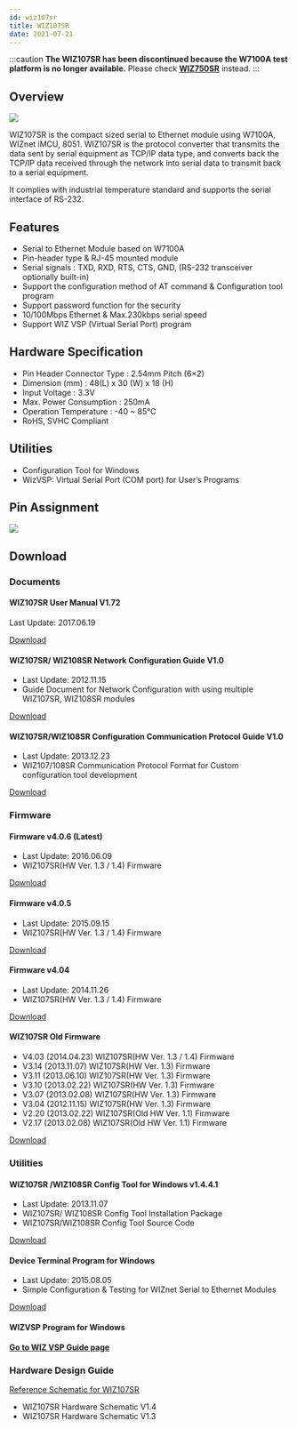 ```yaml
---
id: wiz107sr
title: WIZ107SR
date: 2021-07-21
---
```


:::caution
**The WIZ107SR has been discontinued because the W7100A test platform is no longer available.**
Please check **[WIZ750SR](/Product/Modules/Serial-to-Ethernet-Module/WIZ750SR)** instead.
:::

## Overview

![](/img/products/wiz107sr/WIZ108SR-1-e1429085175138.jpg)

WIZ107SR is the compact sized serial to Ethernet module using W7100A, WIZnet iMCU, 8051.  WIZ107SR is the protocol converter that transmits the data sent by serial equipment as TCP/IP data type, and converts back the TCP/IP data received through the network into serial data to transmit back to a serial equipment.

It complies with industrial temperature standard and supports the serial interface of RS-232.

## Features

- Serial to Ethernet Module based on W7100A
- Pin-header type & RJ-45 mounted module
- Serial signals : TXD, RXD, RTS, CTS, GND, (RS-232 transceiver optionally built-in)
- Support the configuration method of AT command & Configuration tool program
- Support password function for the security
- 10/100Mbps Ethernet & Max.230kbps serial speed
- Support WIZ VSP (Virtual Serial Port) program

## Hardware Specification

- Pin Header Connector Type : 2.54mm Pitch (6×2)
- Dimension (mm) : 48(L) x 30 (W) x 18 (H)
- Input Voltage : 3.3V
- Max. Power Consumption : 250mA
- Operation Temperature : -40 ~ 85℃
- RoHS, SVHC Compliant

## Utilities

- Configuration Tool for Windows
- WizVSP: Virtual Serial Port (COM port) for User’s Programs

## Pin Assignment

![](/img/products/wiz107sr/pin_map1.jpg)

## Download

### Documents

#### WIZ107SR User Manual V1.72

Last Update: 2017.06.19

<a href="/img/products/wiz107sr/WIZ107SR_UM.pdf" target="_blank">Download</a>

#### WIZ107SR/ WIZ108SR Network Configuration Guide V1.0

- Last Update: 2012.11.15
- Guide Document for Network Configuration with using multiple WIZ107SR, WIZ108SR modules

<a href="/img/products/wiz107sr/WIZ107SR_AN_Public_IP_v100E.pdf" target="_blank">Download</a>

#### WIZ107SR/WIZ108SR Configuration Communication Protocol Guide V1.0

- Last Update: 2013.12.23
- WIZ107/108SR Communication Protocol Format for Custom configuration tool development

<a href="/img/products/wiz107sr/WIZ107_108SR_AN_S2E-Programming-Guide_V100E.pdf" target="_blank">Download</a>

### Firmware

#### Firmware v4.0.6 (Latest)

- Last Update: 2016.06.09
- WIZ107SR(HW Ver. 1.3 / 1.4) Firmware

<a href="/img/products/wiz107sr/wiz107srv4_06.zip" target="_blank">Download</a>

#### Firmware v4.0.5

- Last Update: 2015.09.15
- WIZ107SR(HW Ver. 1.3 / 1.4) Firmware

<a href="/img/products/wiz107sr/wiz107srv4_05.zip" target="_blank">Download</a>

#### Firmware v4.04

- Last Update: 2014.11.26
- WIZ107SR(HW Ver. 1.3 / 1.4) Firmware

<a href="/img/products/wiz107sr/WIZ107SRv4_04.zip" target="_blank">Download</a>

#### WIZ107SR Old Firmware 

- V4.03 (2014.04.23) WIZ107SR(HW Ver. 1.3 / 1.4) Firmware
- V3.14 (2013.11.07) WIZ107SR(HW Ver. 1.3) Firmware
- V3.11 (2013.06.10) WIZ107SR(HW Ver. 1.3) Firmware
- V3.10 (2013.02.22) WIZ107SR(HW Ver. 1.3) Firmware
- V3.07 (2013.02.08) WIZ107SR(HW Ver. 1.3) Firmware
- V3.04 (2012.11.15) WIZ107SR(HW Ver. 1.3) Firmware
- V2.20 (2013.02.22) WIZ107SR(Old HW Ver. 1.1) Firmware
- V2.17 (2013.02.08) WIZ107SR(Old HW Ver. 1.1) Firmware

<a href="/img/products/wiz107sr/107_old_FW.zip" target="_blank">Download</a>

### Utilities

#### WIZ107SR /WIZ108SR Config Tool for Windows v1.4.4.1

- Last Update: 2013.11.07
- WIZ107SR/ WIZ108SR Config Tool Installation Package
- WIZ107SR/WIZ108SR Config Tool Source Code

<a href="/img/products/wiz107sr/WIZ107_108_config_tool.zip" target="_blank">Download</a>

#### Device Terminal Program for Windows

- Last Update: 2015.08.05
- Simple Configuration & Testing for WIZnet Serial to Ethernet Modules

<a href="/img/products/wiz100sr/Device_Terminal.zip" target="_blank">Download</a>

#### WIZVSP Program for Windows

[**Go to WIZ VSP Guide page**](/Product/Modules/Serial-to-Ethernet-Module/WIZ750SR/Download.mdx#wiz-vsp)


### Hardware Design Guide

<a href="/img/products/wiz107sr/WIZ107SR_HW.zip" target="_blank">Reference Schematic for WIZ107SR</a>

- WIZ107SR Hardware Schematic V1.4
- WIZ107SR Hardware Schematic V1.3
